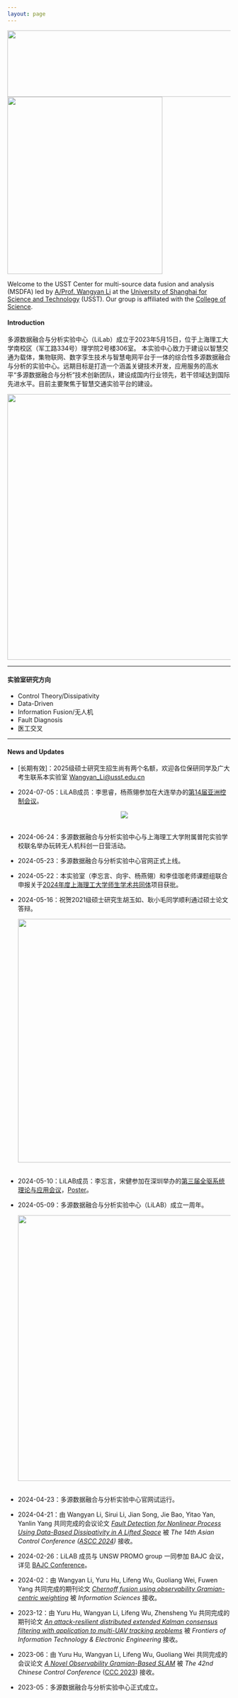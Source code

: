 ```yaml
---
layout: page
---
```


<div align="center">
    <img src="https://usst-lilab.github.io/实验室logo.png" width="900" height="150">
</div>

<img src="https://usst-lilab.github.io/images/index/内景.jpg" class="floatpic" width="350" height="400">

Welcome to the USST Center for multi-source data fusion and analysis (MSDFA) led by [A/Prof. Wangyan Li](https://lxy.usst.edu.cn/2022/0107/c2208a263867/page.htm) at the [University of Shanghai for Science and Technology](https://www.usst.edu.cn/main.htm) (USST). Our group is affiliated with the [College of Science](https://lxy.usst.edu.cn/main.htm). 

#### Introduction
多源数据融合与分析实验中心（LiLab）成立于2023年5月15日，位于上海理工大学南校区（军工路334号）理学院2号楼306室。
本实验中心致力于建设以智慧交通为载体，集物联网、数字孪生技术与智慧电网平台于一体的综合性多源数据融合与分析的实验中心。远期目标是打造一个涵盖关键技术开发，应用服务的高水平“多源数据融合与分析”技术创新团队，建设成国内行业领先，若干领域达到国际先进水平。目前主要聚焦于智慧交通实验平台的建设。

<div align="center">
    <img src="https://usst-lilab.github.io/images/index/外景.png" width="600">
</div>


---

#### 实验室研究方向

- Control Theory/Dissipativity
- Data-Driven
- Information Fusion/无人机
- Fault Diagnosis
- 医工交叉

---

#### News and Updates

- [长期有效]：2025级硕士研究生招生尚有两个名额，欢迎各位保研同学及广大考生联系本实验室  <a href="mailto:Wangyan_Li@usst.edu.cn">Wangyan_Li@usst.edu.cn</a>

- 2024-07-05：LiLAB成员：李思睿，杨燕翎参加在大连举办的[第14届亚洲控制会议](https://ascc2024.dlut.edu.cn/Meeting/Default/Index_En?mid=b33811d2-a470-436f-9ad8-ca998c03a35d&page=1)。

  <div align="center">
  <img src="https://usst-lilab.github.io/images/index/ASCC.jpg">
  </div><br>

- 2024-06-24：多源数据融合与分析实验中心与上海理工大学附属普陀实验学校联名举办玩转无人机科创一日营活动。

- 2024-05-23：多源数据融合与分析实验中心官网正式上线。

- 2024-05-22：本实验室（李忘言、向宇、杨燕翎）和李佳珈老师课题组联合申报关于[2024年度上海理工大学师生学术共同体](https://ie.usst.edu.cn/2024/0522/c8762a320764/page.htm)项目获批。

- 2024-05-16：祝贺2021级硕士研究生胡玉如、耿小毛同学顺利通过硕士论文答辩。

  <div align="center">
      <img src="https://usst-lilab.github.io/images/index/graduation.jpg" width="550"><br><br>
  </div>

- 2024-05-10：LiLAB成员：李忘言，宋健参加在深圳举办的[第三届全驱系统理论与应用会议](http://fasta2024.fasta.org.cn/)，[Poster](https://usst-lilab.github.io/file/Poster.png)。

- 2024-05-09：多源数据融合与分析实验中心（LiLAB）成立一周年。

  <div align="center">
      <img src="https://usst-lilab.github.io/images/index/oneyear2.png" width="600"><br><br>
  </div>

- 2024-04-23：多源数据融合与分析实验中心官网试运行。

- 2024-04-21：由 Wangyan Li, Sirui Li, Jian Song, Jie Bao, Yitao Yan, Yanlin Yang 共同完成的会议论文 *<u>Fault Detection for Nonlinear Process Using Data-Based Dissipativity in A Lifted Space</u>* 被 *The 14th Asian Control Conference ([ASCC 2024](https://ascc2024.dlut.edu.cn/Meeting/Default/Index_En?mid=b33811d2-a470-436f-9ad8-ca998c03a35d&page=1))*  接收。

- 2024-02-26：LiLAB 成员与 UNSW PROMO group 一同参加 BAJC 会议，详见 [BAJC Conference](https://www.unsw.edu.au/news/2024/02/shen-lab-sends-delegates-to-bajc-conference-2024)。

- 2024-02：由 Wangyan Li, Yuru Hu, Lifeng Wu, Guoliang Wei, Fuwen Yang 共同完成的期刊论文 [*<u>Chernoff fusion using observability Gramian-centric weighting</u>*](https://www.sciencedirect.com/science/article/pii/S0020025524001932?via%3Dihub=) 被 *Information Sciences* 接收。

- 2023-12：由 Yuru Hu, Wangyan Li, Lifeng Wu, Zhensheng Yu 共同完成的期刊论文 [*<u>An attack-resilient distributed extended Kalman consensus filtering with application to multi-UAV tracking problems</u>*](https://jzus.zju.edu.cn/article.php?doi=10.1631/FITEE.2300621) 被 *Frontiers of Information Technology & Electronic Engineering* 接收。

- 2023-06：由 Yuru Hu, Wangyan Li, Lifeng Wu, Guoliang Wei 共同完成的会议论文 [*<u>A Novel Observability Gramian-Based SLAM</u>*](https://ieeexplore.ieee.org/abstract/document/10239782) 被 *The 42nd Chinese Control Conference* ([CCC 2023](https://ccc2023.nankai.edu.cn/)) 接收。

- 2023-05：多源数据融合与分析实验中心正式成立。

